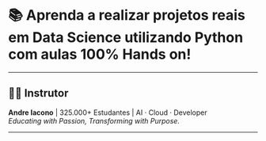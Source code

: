 
# 📚 Aprenda a realizar projetos reais em Data Science utilizando Python com aulas 100% Hands on!

--- 

## 👨‍🏫 Instrutor

**Andre Iacono** | 325.000+ Estudantes | AI · Cloud · Developer  
*Educating with Passion, Transforming with Purpose.*

---
